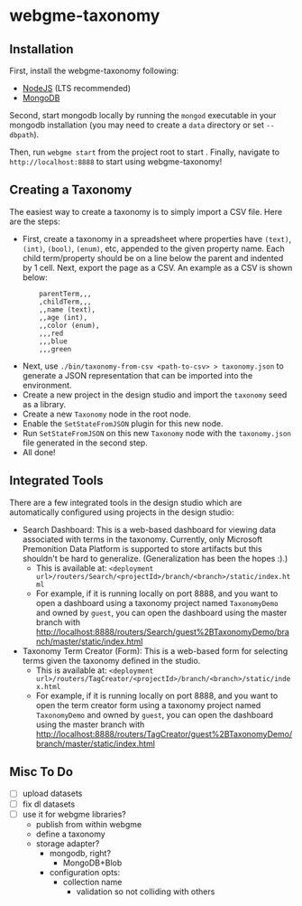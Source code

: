 # webgme-taxonomy
## Installation
First, install the webgme-taxonomy following:
- [NodeJS](https://nodejs.org/en/) (LTS recommended)
- [MongoDB](https://www.mongodb.com/)

Second, start mongodb locally by running the `mongod` executable in your mongodb installation (you may need to create a `data` directory or set `--dbpath`).

Then, run `webgme start` from the project root to start . Finally, navigate to `http://localhost:8888` to start using webgme-taxonomy!

## Creating a Taxonomy
The easiest way to create a taxonomy is to simply import a CSV file. Here are the steps:
- First, create a taxonomy in a spreadsheet where properties have `(text)`, `(int)`, `(bool)`, `(enum)`, etc, appended to the given property name. Each child term/property should be on a line below the parent and indented by 1 cell. Next, export the page as a CSV. An example as a CSV is shown below:
	```
		parentTerm,,,
		,childTerm,,,
		,,name (text),
		,,age (int),
		,,color (enum),
		,,,red
		,,,blue
		,,,green

	```
- Next, use `./bin/taxonomy-from-csv <path-to-csv> > taxonomy.json` to generate a JSON representation that can be imported into the environment.
- Create a new project in the design studio and import the `taxonomy` seed as a library.
- Create a new `Taxonomy` node in the root node.
- Enable the `SetStateFromJSON` plugin for this new node.
- Run `SetStateFromJSON` on this new `Taxonomy` node with the `taxonomy.json` file generated in the second step.
- All done!

## Integrated Tools
There are a few integrated tools in the design studio which are automatically configured using projects in the design studio:
- Search Dashboard: This is a web-based dashboard for viewing data associated with terms in the taxonomy. Currently, only Microsoft Premonition Data Platform is supported to store artifacts but this shouldn't be hard to generalize. (Generalization has been the hopes :).)
	- This is available at: `<deployment url>/routers/Search/<projectId>/branch/<branch>/static/index.html`
	- For example, if it is running locally on port 8888, and you want to open a dashboard using a taxonomy project named `TaxonomyDemo` and owned by `guest`, you can open the dashboard using the master branch with [http://localhost:8888/routers/Search/guest%2BTaxonomyDemo/branch/master/static/index.html](http://localhost:8888/routers/Search/guest%2BTaxonomyDemo/branch/master/static/index.html)
- Taxonomy Term Creator (Form): This is a web-based form for selecting terms given the taxonomy defined in the studio.
	- This is available at: `<deployment url>/routers/TagCreator/<projectId>/branch/<branch>/static/index.html`
	- For example, if it is running locally on port 8888, and you want to open the term creator form using a taxonomy project named `TaxonomyDemo` and owned by `guest`, you can open the dashboard using the master branch with [http://localhost:8888/routers/TagCreator/guest%2BTaxonomyDemo/branch/master/static/index.html](http://localhost:8888/routers/TagCreator/guest%2BTaxonomyDemo/branch/master/static/index.html)

## Misc To Do
- [ ] upload datasets
- [ ] fix dl datasets
- [ ] use it for webgme libraries?
	- publish from within webgme
	- define a taxonomy
	- storage adapter?
		- mongodb, right?
			- MongoDB+Blob
		- configuration opts:
			- collection name
				- validation so not colliding with others
